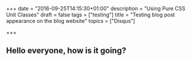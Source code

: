 +++
date = "2016-09-25T14:15:30+01:00"
description = "Using Pure CSS Unit Classes"
draft = false
tags = ["testing"]
title = "Testing blog post appearance on the blog website"
topics = ["Disqus"]

+++

## Hello everyone, how is it going?
